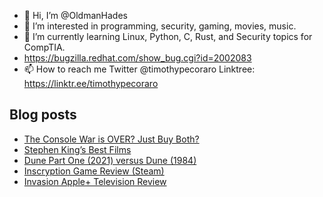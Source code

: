 - 👋 Hi, I’m @OldmanHades
- 👀 I’m interested in programming, security, gaming, movies, music.
- 🌱 I’m currently learning Linux, Python, C, Rust, and Security topics for CompTIA.
- https://bugzilla.redhat.com/show_bug.cgi?id=2002083
- 📫 How to reach me Twitter @timothypecoraro
Linktree: https://linktr.ee/timothypecoraro

## Blog posts
<!-- BLOG-POST-LIST:START -->
- [The Console War is OVER? Just Buy Both?](https://medium.com/@timothypecoraro/the-console-war-is-over-just-buy-both-1187c99c9402?source=rss-5097f5c9b801------2)
- [Stephen King’s Best Films](https://medium.com/@timothypecoraro/stephen-kings-best-films-dc6907945341?source=rss-5097f5c9b801------2)
- [Dune Part One (2021) versus Dune (1984)](https://medium.com/@timothypecoraro/dune-part-one-2021-versus-dune-1984-4dcf00a95982?source=rss-5097f5c9b801------2)
- [Inscryption Game Review (Steam)](https://medium.com/@timothypecoraro/inscryption-game-review-steam-608c308a7fe7?source=rss-5097f5c9b801------2)
- [Invasion Apple+ Television Review](https://medium.com/@timothypecoraro/invasion-apple-television-review-ec696ccb86c6?source=rss-5097f5c9b801------2)
<!-- BLOG-POST-LIST:END -->
